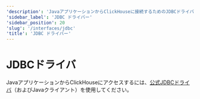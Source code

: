 ```yaml
---
'description': 'JavaアプリケーションからClickHouseに接続するためのJDBCドライバーの使用ガイド'
'sidebar_label': 'JDBC ドライバー'
'sidebar_position': 20
'slug': '/interfaces/jdbc'
'title': 'JDBC ドライバー'
---
```





# JDBCドライバ

JavaアプリケーションからClickHouseにアクセスするには、[公式JDBCドライバ](/integrations/language-clients/java/jdbc)（およびJavaクライアント）を使用してください。
